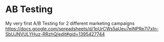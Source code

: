# AB Testing
My very first A/B Testing for 2 different marketing campaigns
https://docs.google.com/spreadsheets/d/1pUrCWs5aUeu7ejNPRe7j7xIn-SbUJNVULYHuz-RRzhQ/edit#gid=1395427744 
